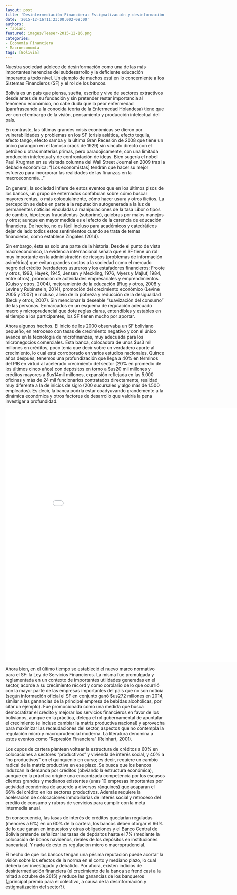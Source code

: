 ```yaml
---
layout: post
title: 'Desintermediación Financiera: Estigmatización y desinformación'
date: '2015-12-16T11:23:00.002-08:00'
authors:
- fabianc
featured: images/Teaser-2015-12-16.png
categories:
- Economía Financiera
- Macroeconomía
tags: [Bolivia]
---
```


Nuestra sociedad adolece de desinformación como una de las más importantes herencias del subdesarrollo y la deficiente educación imperante a todo nivel. Un ejemplo de muchos está en lo concerniente a los Sistemas Financieros (SF) y el rol de los bancos.  

Bolivia es un país que piensa, sueña, escribe y vive de sectores extractivos desde antes de su fundación y sin pretender restar importancia al fenómeno económico, no cabe duda que la peor enfermedad (parafraseando a la conocida teoría de la  Enfermedad Holandesa) tiene que ver con el embargo de la visión, pensamiento y producción intelectual del país.


En contraste, las últimas grandes crisis económicas se dieron por vulnerabilidades y problemas en los SF (crisis asiática, efecto tequila, efecto tango, efecto samba y la última Gran Recesión de 2008 que tiene un único parangón en el famoso crack de 1929) sin vínculo directo con el petróleo u otras materias primas, pero paradójicamente, con una limitada producción intelectual y de confrontación de ideas. Bien sugería el nobel Paul Krugman en su visitada columna del Wall Street Journal en 2009 tras la debacle económica: “[Los economistas] tendrán que hacer su mejor esfuerzo para incorporar las realidades de las finanzas en la macroeconomía…”

En general, la sociedad infiere de estos eventos que en los últimos pisos de los bancos, un grupo de enternados confabulan sobre cómo buscar mayores rentas, o más coloquialmente, cómo hacer usura y otros ilícitos. La percepción se debe en parte a la reputación autogenerada a la luz de permanentes noticias vinculadas a manipulaciones de la tasa Libor o tipos de cambio, hipotecas fraudulentas (subprime), quiebras por malos manejos y otros; aunque en mayor medida es el efecto de la carencia de educación financiera. De hecho, no es fácil incluso para académicos y catedráticos dejar de lado todos estos sentimientos cuando se trata de temas financieros, como establece Zingales (2014).

Sin embargo, ésta es solo una parte de la historia. Desde el punto de vista macroeconómico, la evidencia internacional señala que el SF tiene un rol muy importante en la administración de riesgos (problemas de información asimétrica) que evitan grandes costos a la sociedad como el mercado negro del crédito (verdaderos usureros y los estafadores financieros; Froote y otros, 1993, Hayek, 1945, Jensen y Meckling, 1976, Myers y Majluf, 1984, entre otros), promoción de actividades empresariales y emprendimientos (Guiso y otros, 2004), mejoramiento de la educación (Flug y otros, 2008 y Levine y Rubinstein, 2014),  promoción del crecimiento económico (Levine 2005 y 2007) e incluso, alivio de la pobreza y reducción de la desigualdad (Beck y otros, 2007). Sin mencionar la deseable “suavización del consumo” de las personas. Enmarcados en un esquema de regulación adecuado macro y microprudencial que dote reglas claras, entendibles y estables en el tiempo a los participantes, los SF tienen mucho por aportar.

Ahora algunos hechos. El inicio de los 2000 observaba un SF boliviano pequeño, en retroceso con tasas de crecimiento negativo y con el único avance en la tecnología de microfinanzas, muy adecuada para los micronegocios comerciales. Esta banca, colocadora de unos $us3 mil millones en créditos, poco tenía que decir sobre un verdadero aporte al crecimiento, lo cual está corroborado en varios estudios nacionales. Quince años después, tenemos una profundización que llega a 40% en términos del PIB en virtud al acelerado crecimiento del sector (20% en promedio de los últimos cinco años) con depósitos en torno a $us20 mil millones y créditos mayores a $us14mil millones, expansión reflejada en las 5.000 oficinas y más de 24 mil funcionarios contratados directamente, realidad muy diferente a la de inicios de siglo (200 sucursales y algo más de 1.500 empleados). Es decir, la banca podría estar coadyuvando grandemente a la dinámica económica y otros factores de desarrollo que valdría la pena investigar a profundidad.

<iframe width="900" height="800" frameborder="0" scrolling="no" src="//plot.ly/~faro/6.embed"></iframe>

Ahora bien, en el último tiempo se estableció el nuevo marco normativo para el SF: la Ley de Servicios Financieros. La misma fue promulgada y reglamentada en un contexto de importantes utilidades generadas en el sector, acorde a su crecimiento récord y como corolario de lo que ocurrió con la mayor parte de las empresas importantes del país que no son noticia (según información oficial el SF en conjunto ganó $us272 millones en 2014, similar a las ganancias de la principal empresa de bebidas alcohólicas, por citar un ejemplo). Fue promocionada como una medida que busca democratizar el crédito y mejorar los servicios financieros en favor de los bolivianos, aunque en la práctica, delega el rol gubernamental de apuntalar el crecimiento (e incluso cambiar la matriz productiva nacional) y aprovecha para maximizar las recaudaciones del sector, aspectos que no contempla la regulación micro y macroprudencial moderna. La literatura denomina a estos eventos como “Represión Financiera” (Reinhart, 2001).

Los cupos de cartera plantean voltear la estructura de créditos a 60% en colocaciones a sectores “productivos” y vivienda de interés social, y 40% a “no productivos” en el quinquenio en curso; es decir, requiere un cambio radical de la matriz productiva en ese plazo. Se busca que los bancos induzcan la demanda por créditos (obviando la estructura económica), aunque en la práctica origine una encarnizada competencia por los escasos clientes grandes y medianos existentes (unas 10 empresas importantes por actividad económica de acuerdo a diversos ránquines) que acaparan el 66% del crédito en los sectores productivos. Además requiere la aceleración de colocaciones inmobiliarias de interés social y retroceso del crédito de consumo y rubros de servicios para cumplir con la meta intermedia anual.

En consecuencia, las tasas de interés de créditos quedarían reguladas (menores a 6%) en un 60% de la cartera, los bancos deben otorgar el 66% de lo que ganan en impuestos y otras obligaciones y el Banco Central de Bolivia pretende señalizar las tasas de depósitos hasta el 7% (mediante la colocación de bonos navideños, rivales de los depósitos en instituciones bancarias). Y nada de esto es regulación micro o macroprudencial.

El hecho de que los bancos tengan una pésima reputación puede acortar la visión sobre los efectos de la norma en el corto y mediano plazo, lo cual debería ser investigado y debatido. Por ahora, existen indicios de desintermediación financiera (el crecimiento de la banca se frenó casi a la mitad a octubre de 2015) y reduce las ganancias de los banqueros (¿principal premio para el colectivo, a causa de la desinformación y estigmatización del sector?).
